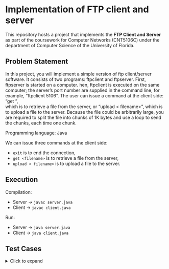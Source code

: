 # Implementation of FTP client and server
This repository hosts a project that implements the **FTP Client and Server** as part of the coursework for Computer Networks (CNT5106C) under the department of Computer Science of the University of Florida.

## Problem Statement
In this project, you will implement a simple version of ftp client/server software. It consists of two programs: ftpclient and ftpserver. First, ftpserver is started on a computer.
hen, ftpclient is executed on the same computer; the server’s port number are supplied in the command line, for example, “ftpclient 5106”.
The user can issue a command at the client side: “get <filename>”, <br/>
which is to retrieve a file from the server, or “upload < filename>”, which is to upload a
file to the server. Because the file could be arbitrarily large, you are required to split the
file into chunks of 1K bytes and use a loop to send the chunks, each time one chunk. <br/>

Programming language:
Java

We can issue three commands at the client side: 
- `exit` is to end the connection, 
- `get <filename>` is to retrieve a file from the server, 
- `upload < filename>` is to upload a file to the server. 

## Execution

Compilation: <br/> 
- Server ->  `javac server.java` <br/>
- Client -> `javac client.java` <br/>


Run: <br/>
- Server ->  `java server.java` <br/>
- Client -> `java client.java` <br/>

## Test Cases
<details>
  <summary>Click to expand</summary>
    
  - Start the server
  - Start the client
  - Command `ftpclient <port>` with correct port number. (Type in port number as 4000, as the server will start on 4000).
  - Try one of the valid commands `get <filename>` and `upload <filename>` and exit to stop.
</details>
